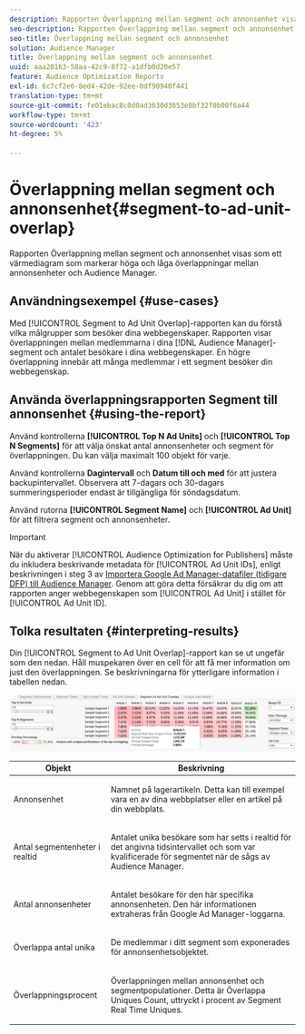 ```yaml
---
description: Rapporten Överlappning mellan segment och annonsenhet visas som ett värmediagram som markerar höga och låga överlappningar mellan annonsenheter och Audience Manager.
seo-description: Rapporten Överlappning mellan segment och annonsenhet visas som ett värmediagram som markerar höga och låga överlappningar mellan annonsenheter och Audience Manager.
seo-title: Överlappning mellan segment och annonsenhet
solution: Audience Manager
title: Överlappning mellan segment och annonsenhet
uuid: aaa20163-58aa-42c9-8f72-a1dfb0d20e57
feature: Audience Optimization Reports
exl-id: 6c7cf2e6-8ed4-42de-92ee-0df90940f441
translation-type: tm+mt
source-git-commit: fe01ebac8c0d0ad3630d3853e0bf32f0b00f6a44
workflow-type: tm+mt
source-wordcount: '423'
ht-degree: 5%

---
```


# Överlappning mellan segment och annonsenhet{#segment-to-ad-unit-overlap}

Rapporten Överlappning mellan segment och annonsenhet visas som ett värmediagram som markerar höga och låga överlappningar mellan annonsenheter och Audience Manager.

## Användningsexempel {#use-cases}

Med [!UICONTROL Segment to Ad Unit Overlap]-rapporten kan du förstå vilka målgrupper som besöker dina webbegenskaper. Rapporten visar överlappningen mellan medlemmarna i dina [!DNL Audience Manager]-segment och antalet besökare i dina webbegenskaper. En högre överlappning innebär att många medlemmar i ett segment besöker din webbegenskap.

## Använda överlappningsrapporten Segment till annonsenhet {#using-the-report}

Använd kontrollerna **[!UICONTROL Top N Ad Units]** och **[!UICONTROL Top N Segments]** för att välja önskat antal annonsenheter och segment för överlappningen. Du kan välja maximalt 100 objekt för varje.

Använd kontrollerna **Dagintervall** och **Datum till och med** för att justera backupintervallet. Observera att 7-dagars och 30-dagars summeringsperioder endast är tillgängliga för söndagsdatum.

Använd rutorna **[!UICONTROL Segment Name]** och **[!UICONTROL Ad Unit]** för att filtrera segment och annonsenheter.

>[!IMPORTANT]
>
>När du aktiverar [!UICONTROL Audience Optimization for Publishers] måste du inkludera beskrivande metadata för [!UICONTROL Ad Unit IDs], enligt beskrivningen i steg 3 av [Importera Google Ad Manager-datafiler (tidigare DFP) till Audience Manager](../../../reporting/audience-optimization-reports/aor-publishers/import-dfp.md). Genom att göra detta försäkrar du dig om att rapporten anger webbegenskapen som [!UICONTROL Ad Unit] i stället för [!UICONTROL Ad Unit ID].

## Tolka resultaten {#interpreting-results}

Din [!UICONTROL Segment to Ad Unit Overlap]-rapport kan se ut ungefär som den nedan. Håll muspekaren över en cell för att få mer information om just den överlappningen. Se beskrivningarna för ytterligare information i tabellen nedan.

![](assets/publisher_segment_ad_unit_overlap.png)

<table id="table_22340F45B1B94D3796174CB30A60E212"> 
 <thead> 
  <tr> 
   <th colname="col1" class="entry"> Objekt </th> 
   <th colname="col2" class="entry"> Beskrivning </th> 
  </tr>
 </thead>
 <tbody> 
  <tr> 
   <td colname="col1"> <p><span class="wintitle"> Annonsenhet  </span> </p> </td> 
   <td colname="col2"> <p>Namnet på lagerartikeln. Detta kan till exempel vara en av dina webbplatser eller en artikel på din webbplats. </p> </td> 
  </tr> 
  <tr> 
   <td colname="col1"> <p><span class="wintitle"> Antal segmentenheter i realtid</span> </p> </td> 
   <td colname="col2"> <p>Antalet unika besökare som har setts i realtid för det angivna tidsintervallet och som var kvalificerade för segmentet när de sågs av <span class="keyword"> Audience Manager</span>. </p> </td> 
  </tr> 
  <tr> 
   <td colname="col1"> <p><span class="wintitle"> Antal annonsenheter</span> </p> </td> 
   <td colname="col2"> <p>Antalet besökare för den här specifika annonsenheten. Den här informationen extraheras från Google Ad Manager-loggarna. </p> </td> 
  </tr> 
  <tr> 
   <td colname="col1"> <p><span class="wintitle"> Överlappa antal unika</span> </p> </td> 
   <td colname="col2"> <p>De medlemmar i ditt segment som exponerades för annonsenhetsobjektet. </p> </td> 
  </tr> 
  <tr> 
   <td colname="col1"> <p><span class="wintitle"> Överlappningsprocent</span> </p> </td> 
   <td colname="col2"> <p>Överlappningen mellan annonsenhet och segmentpopulationer. Detta är <span class="wintitle"> Överlappa Uniques Count</span>, uttryckt i procent av <span class="wintitle"> Segment Real Time Uniques</span>. </p> </td> 
  </tr> 
 </tbody> 
</table>
